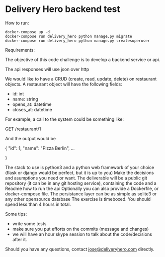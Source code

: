 # Delivery Hero backend test

How to run:

```
docker-compose up -d
docker-compose run delivery_hero python manage.py migrate
docker-compose run delivery_hero python manage.py createsuperuser
```

Requirements:


The objective of this code challenge is to develop a backend service or api.

The api responses will use json over http

We would like to have a CRUD (create, read, update, delete) on restaurant objects. A restaurant object will have the following fields:
- id: int
- name: string
- opens_at: datetime
- closes_at: datetime

For example, a call to the system could be something like:

GET /restaurant/1

And the output would be

{
 "id": 1,
 "name": "Pizza Berlin",
  ...

}

The stack to use is python3 and a python web framework of your choice (flask or django would be perfect, but it is up to you)
Make the decisions and asumptions you need or want.
The deliverable will be a public git repository (it can be in any git hosting service), containing the code and a Readme how to run the api
Optionally you can also provide a Dockerfile, or docker-compose file.
The persistance layer can be as simple as sqlite3 or any other opensource database
The exercise is timeboxed. You should spend less than 4 hours in total.

Some tips:
 - write some tests
 - make sure you put efforts on the commits (message and changes)
 - we will have an hour skype session to talk about the code/decisions after it.


Should you have any questions, contact jose@deliveryhero.com directly.
